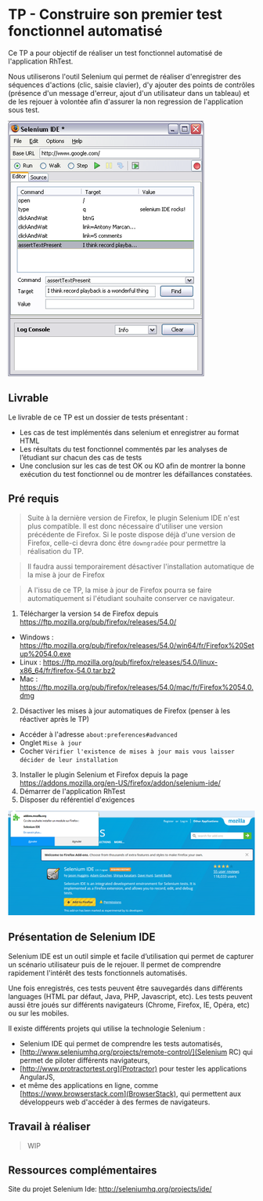 # TP - Construire son premier test fonctionnel automatisé

Ce TP a pour objectif de réaliser un test fonctionnel automatisé de l'application RhTest.

Nous utiliserons l'outil Selenium qui permet de réaliser d'enregistrer des séquences d'actions (clic, saisie clavier), d'y ajouter des points de contrôles (présence d'un message d'erreur, ajout d'un utilisateur dans un tableau) et de les rejouer à volontée afin d'assurer la non regression de l'application sous test.

![Copie d'écran de l'application RhTest](/docs/selenium-ide.gif)

## Livrable

Le livrable de ce TP est un dossier de tests présentant :
- Les cas de test implémentés dans selenium et enregistrer au format HTML
- Les résultats du test fonctionnel commentés par les analyses de l’étudiant sur chacun des cas de tests
- Une conclusion sur les cas de test OK ou KO afin de montrer la bonne exécution du test fonctionnel ou de montrer les défaillances constatées.

## Pré requis

> Suite à la dernière version de Firefox, le plugin Selenium IDE n'est plus compatible. Il est donc nécessaire d'utiliser une version précédente de Firefox. Si le poste dispose déjà d'une version de Firefox, celle-ci devra donc être `downgradée` pour permettre la réalisation du TP. 

> Il faudra aussi temporairement désactiver l'installation automatique de la mise à jour de Firefox

> A l'issu de ce TP, la mise à jour de Firefox pourra se faire automatiquement si l'étudiant souhaite conserver ce navigateur.

 1. Télécharger la version `54` de Firefox depuis https://ftp.mozilla.org/pub/firefox/releases/54.0/
   - Windows : https://ftp.mozilla.org/pub/firefox/releases/54.0/win64/fr/Firefox%20Setup%2054.0.exe
   - Linux : https://ftp.mozilla.org/pub/firefox/releases/54.0/linux-x86_64/fr/firefox-54.0.tar.bz2
   - Mac : https://ftp.mozilla.org/pub/firefox/releases/54.0/mac/fr/Firefox%2054.0.dmg
 2. Désactiver les mises à jour automatiques de Firefox (penser à les réactiver après le TP)
   - Accéder à l'adresse `about:preferences#advanced`
   - Onglet `Mise à jour`
   - Cocher `Vérifier l'existence de mises à jour mais vous laisser décider de leur installation`
 3. Installer le plugin Selenium et Firefox depuis la page https://addons.mozilla.org/en-US/firefox/addon/selenium-ide/
 4. Démarrer de l'application RhTest
 5. Disposer du référentiel d'exigences

 ![Installation Selenium](/docs/install-selenium.png)

## Présentation de Selenium IDE

Selenium IDE est un outil simple et facile d’utilisation qui permet de capturer un scénario utilisateur puis de le rejouer.
Il permet de comprendre rapidement l'intérêt des tests fonctionnels automatisés.

Une fois enregistrés, ces tests peuvent être sauvegardés dans différents languages (HTML par défaut, Java, PHP, Javascript, etc). Les tests peuvent aussi être joués sur différents navigateurs (Chrome, Firefox, IE, Opéra, etc) ou sur les mobiles. 

Il existe différents projets qui utilise la technologie Selenium : 
 - Selenium IDE qui permet de comprendre les tests automatisés, 
 - [http://www.seleniumhq.org/projects/remote-control/](Selenium RC) qui permet de piloter différents navigateurs,
 - [http://www.protractortest.org](Protractor) pour tester les applications AngularJS,
 - et même des applications en ligne, comme [https://www.browserstack.com](BrowserStack), qui permettent aux développeurs web d'accéder à des fermes de navigateurs.
 
## Travail à réaliser

> WIP

## Ressources complémentaires

Site du projet Selenium Ide: http://seleniumhq.org/projects/ide/